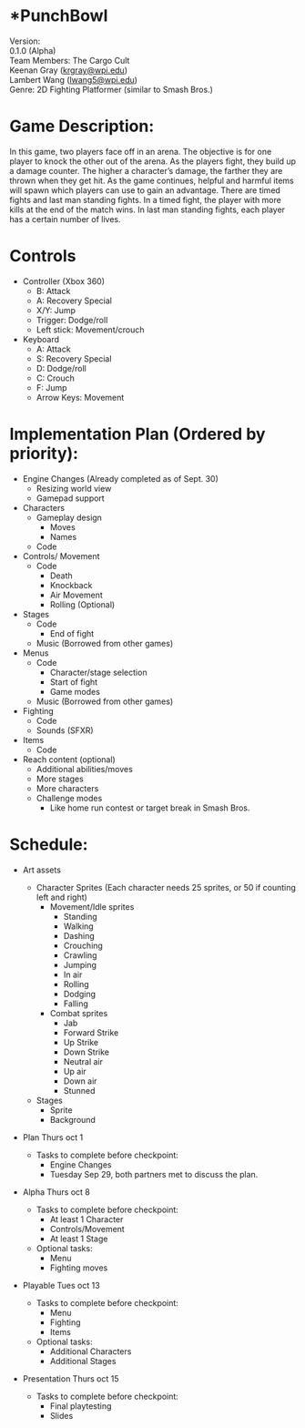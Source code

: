 
*PunchBowl
==========
Version:  
0.1.0 (Alpha)  
Team Members: The Cargo Cult  
Keenan Gray (krgray@wpi.edu)  
Lambert Wang (lwang5@wpi.edu)  
Genre: 2D Fighting Platformer (similar to Smash Bros.)  

# Game Description: 
In this game, two players face off in an arena.  The objective is for one player to knock the other out of the arena.  As the players fight, they build up a damage counter.  The higher a character’s damage, the farther they are thrown when they get hit.  As the game continues, helpful and harmful items will spawn which players can use to gain an advantage.  There are timed fights and last man standing fights.  In a timed fight, the player with more kills at the end of the match wins. In last man standing fights, each player has a certain number of lives.  

# Controls
* Controller (Xbox 360)
  * B: Attack
  * A: Recovery Special
  * X/Y: Jump
  * Trigger: Dodge/roll
  * Left stick: Movement/crouch
* Keyboard
  * A: Attack
  * S: Recovery Special
  * D: Dodge/roll
  * C: Crouch
  * F: Jump
  * Arrow Keys: Movement

# Implementation Plan (Ordered by priority):
* Engine Changes (Already completed as of Sept. 30)
  * Resizing world view
  * Gamepad support
* Characters
  * Gameplay design
    * Moves
    * Names
  * Code
* Controls/ Movement
  * Code
    * Death
    * Knockback
    * Air Movement
    * Rolling (Optional)
* Stages
  * Code
    * End of fight
  * Music (Borrowed from other games)
* Menus
  * Code
    * Character/stage selection
    * Start of fight
    * Game modes
  * Music (Borrowed from other games)
* Fighting
  * Code
  * Sounds (SFXR)
* Items
  * Code
* Reach content (optional)
  * Additional abilities/moves
  * More stages
  * More characters
  * Challenge modes
    * Like home run contest or target break in Smash Bros.

# Schedule:
* Art assets
  * Character Sprites (Each character needs 25 sprites, or 50 if counting left and right)
    * Movement/Idle sprites
      * Standing
      * Walking
      * Dashing
      * Crouching
      * Crawling
      * Jumping
      * In air
      * Rolling
      * Dodging
      * Falling
    * Combat sprites
      * Jab
      * Forward Strike
      * Up Strike
      * Down Strike
      * Neutral air
      * Up air
      * Down air
      * Stunned
  * Stages
    * Sprite
    * Background

* Plan Thurs oct 1
  * Tasks to complete before checkpoint:
    * Engine Changes
    * Tuesday Sep 29, both partners met to discuss the plan.
* Alpha Thurs oct 8 
  * Tasks to complete before checkpoint:
    * At least 1 Character
    * Controls/Movement
    * At least 1 Stage
  * Optional tasks:
    * Menu
    * Fighting moves
* Playable Tues oct 13
  * Tasks to complete before checkpoint:
    * Menu
    * Fighting
    * Items
  * Optional tasks:
    * Additional Characters
    * Additional Stages
* Presentation Thurs oct 15
  * Tasks to complete before checkpoint:
    * Final playtesting
    * Slides
